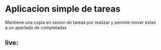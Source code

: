 # Aplicacion simple de tareas

Mantiene una copia en sesion de tareas por realizar y permite mover estas a un apartado de completadas 

## live:
>
